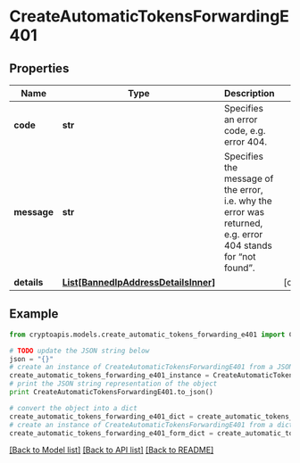 # CreateAutomaticTokensForwardingE401


## Properties
Name | Type | Description | Notes
------------ | ------------- | ------------- | -------------
**code** | **str** | Specifies an error code, e.g. error 404. | 
**message** | **str** | Specifies the message of the error, i.e. why the error was returned, e.g. error 404 stands for “not found”. | 
**details** | [**List[BannedIpAddressDetailsInner]**](BannedIpAddressDetailsInner.md) |  | [optional] 

## Example

```python
from cryptoapis.models.create_automatic_tokens_forwarding_e401 import CreateAutomaticTokensForwardingE401

# TODO update the JSON string below
json = "{}"
# create an instance of CreateAutomaticTokensForwardingE401 from a JSON string
create_automatic_tokens_forwarding_e401_instance = CreateAutomaticTokensForwardingE401.from_json(json)
# print the JSON string representation of the object
print CreateAutomaticTokensForwardingE401.to_json()

# convert the object into a dict
create_automatic_tokens_forwarding_e401_dict = create_automatic_tokens_forwarding_e401_instance.to_dict()
# create an instance of CreateAutomaticTokensForwardingE401 from a dict
create_automatic_tokens_forwarding_e401_form_dict = create_automatic_tokens_forwarding_e401.from_dict(create_automatic_tokens_forwarding_e401_dict)
```
[[Back to Model list]](../README.md#documentation-for-models) [[Back to API list]](../README.md#documentation-for-api-endpoints) [[Back to README]](../README.md)


